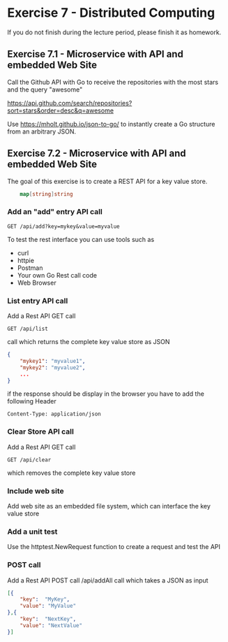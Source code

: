 # Exercise 7 - Distributed Computing

If you do not finish during the lecture period, please finish it as homework.

## Exercise 7.1 - Microservice with API and embedded Web Site

Call the Github API with Go to receive the repositories with the most stars and the query "awesome"

https://api.github.com/search/repositories?sort=stars&order=desc&q=awesome

Use https://mholt.github.io/json-to-go/ to instantly create a Go structure from an arbitrary JSON.




## Exercise 7.2 - Microservice with API and embedded Web Site

The goal of this exercise is to create a REST API for a key value store.

```Go
    map[string]string
```

### Add an "add" entry API call

```
GET /api/add?key=mykey&value=myvalue
```

To test the rest interface you can use tools such as
- curl
- httpie
- Postman
- Your own Go Rest call code
- Web Browser

###  List entry API call

Add a Rest API GET call
```
GET /api/list 
```
call which returns the complete key value store as JSON

```JSON
{
    "mykey1": "myvalue1",
    "mykey2": "myvalue2",
    ...
}
```

if the response should be display in the browser you have to add the following Header
```HTTP
Content-Type: application/json
```

### Clear Store API call

Add a Rest API GET call
```
GET /api/clear
```
which removes the complete key value store

###  Include web site

Add web site as an embedded file system, which can interface the key value store

### Add a unit test

Use the httptest.NewRequest function to create a request and test the API

### POST call

Add a Rest API POST call /api/addAll call which takes a JSON as input

```Json
[{ 
    "key":  "MyKey",
    "value": "MyValue"
},{
    "key":  "NextKey",
    "value": "NextValue"
}]
```

